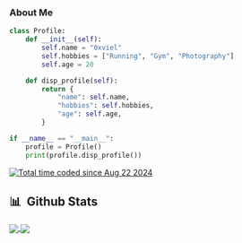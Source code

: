 ### About Me

```Python
class Profile:
    def __init__(self):
        self.name = "0xviel"
        self.hobbies = ["Running", "Gym", "Photography"]
        self.age = 20

    def disp_profile(self):
        return {
            "name": self.name,
            "hobbies": self.hobbies,
            "age": self.age,
        }

if __name__ == "__main__":
    profile = Profile()
    print(profile.disp_profile())

```
<a href="https://wakatime.com/@2b65a086-d654-4d81-a1fe-c14a429946fd"><img src="https://wakatime.com/badge/user/2b65a086-d654-4d81-a1fe-c14a429946fd.svg" alt="Total time coded since Aug 22 2024" /></a>

## 📊 &nbsp;Github Stats
<a href="https://github.com/0xviel/0xviel">
  <img align="center" src="https://github-readme-stats-eight-theta.vercel.app/api?username=0xviel&show_icons=true&theme=algolia&include_all_commits=true&count_private=true" />
  <img align="center" src="https://github-readme-stats-eight-theta.vercel.app/api/top-langs/?username=0xviel&layout=compact&langs_count=8&theme=algolia" />
</a>
